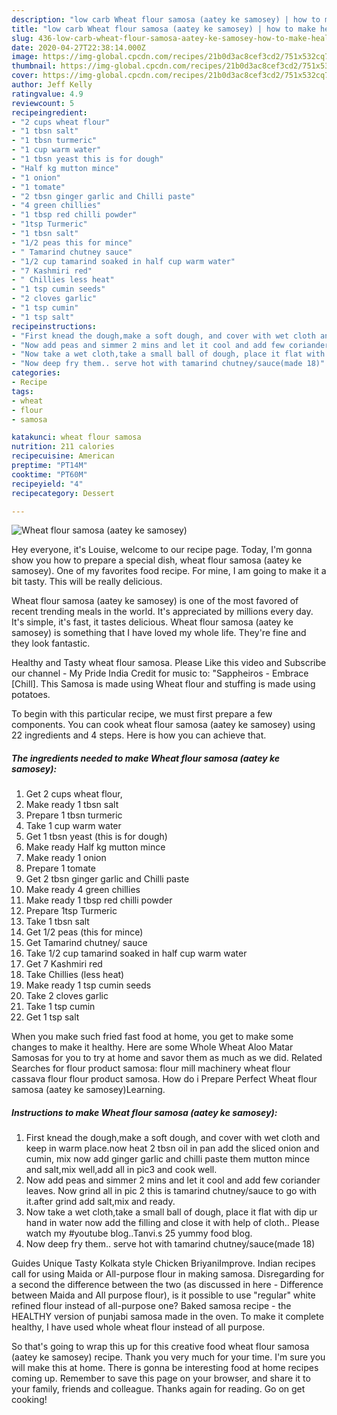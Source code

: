 ```yaml
---
description: "low carb Wheat flour samosa (aatey ke samosey) | how to make healthy Wheat flour samosa (aatey ke samosey)"
title: "low carb Wheat flour samosa (aatey ke samosey) | how to make healthy Wheat flour samosa (aatey ke samosey)"
slug: 436-low-carb-wheat-flour-samosa-aatey-ke-samosey-how-to-make-healthy-wheat-flour-samosa-aatey-ke-samosey
date: 2020-04-27T22:38:14.000Z
image: https://img-global.cpcdn.com/recipes/21b0d3ac8cef3cd2/751x532cq70/wheat-flour-samosa-aatey-ke-samosey-recipe-main-photo.jpg
thumbnail: https://img-global.cpcdn.com/recipes/21b0d3ac8cef3cd2/751x532cq70/wheat-flour-samosa-aatey-ke-samosey-recipe-main-photo.jpg
cover: https://img-global.cpcdn.com/recipes/21b0d3ac8cef3cd2/751x532cq70/wheat-flour-samosa-aatey-ke-samosey-recipe-main-photo.jpg
author: Jeff Kelly
ratingvalue: 4.9
reviewcount: 5
recipeingredient:
- "2 cups wheat flour"
- "1 tbsn salt"
- "1 tbsn turmeric"
- "1 cup warm water"
- "1 tbsn yeast this is for dough"
- "Half kg mutton mince"
- "1 onion"
- "1 tomate"
- "2 tbsn ginger garlic and Chilli paste"
- "4 green chillies"
- "1 tbsp red chilli powder"
- "1tsp Turmeric"
- "1 tbsn salt"
- "1/2 peas this for mince"
- " Tamarind chutney sauce"
- "1/2 cup tamarind soaked in half cup warm water"
- "7 Kashmiri red"
- " Chillies less heat"
- "1 tsp cumin seeds"
- "2 cloves garlic"
- "1 tsp cumin"
- "1 tsp salt"
recipeinstructions:
- "First knead the dough,make a soft dough, and cover with wet cloth and keep in warm place.now heat 2 tbsn oil in pan add the sliced onion and cumin, mix now add ginger garlic and chilli paste them mutton mince and salt,mix well,add all in pic3 and cook well."
- "Now add peas and simmer 2 mins and let it cool and add few coriander leaves. Now grind all in pic 2 this is tamarind chutney/sauce to go with it.after grind add salt,mix and ready."
- "Now take a wet cloth,take a small ball of dough, place it flat with dip ur hand in water now add the filling and close it with help of cloth.. Please watch my #youtube blog..Tanvi.s 25 yummy food blog."
- "Now deep fry them.. serve hot with tamarind chutney/sauce(made 18)"
categories:
- Recipe
tags:
- wheat
- flour
- samosa

katakunci: wheat flour samosa 
nutrition: 211 calories
recipecuisine: American
preptime: "PT14M"
cooktime: "PT60M"
recipeyield: "4"
recipecategory: Dessert

---
```



![Wheat flour samosa (aatey ke samosey)](https://img-global.cpcdn.com/recipes/21b0d3ac8cef3cd2/751x532cq70/wheat-flour-samosa-aatey-ke-samosey-recipe-main-photo.jpg)

Hey everyone, it's Louise, welcome to our recipe page. Today, I'm gonna show you how to prepare a special dish, wheat flour samosa (aatey ke samosey). One of my favorites food recipe. For mine, I am going to make it a bit tasty. This will be really delicious.

Wheat flour samosa (aatey ke samosey) is one of the most favored of recent trending meals in the world. It's appreciated by millions every day. It's simple, it's fast, it tastes delicious. Wheat flour samosa (aatey ke samosey) is something that I have loved my whole life. They're fine and they look fantastic.

Healthy and Tasty wheat flour samosa. Please Like this video and Subscribe our channel - My Pride India Credit for music to: &#34;Sappheiros - Embrace [Chill]. This Samosa is made using Wheat flour and stuffing is made using potatoes.


To begin with this particular recipe, we must first prepare a few components. You can cook wheat flour samosa (aatey ke samosey) using 22 ingredients and 4 steps. Here is how you can achieve that.

<!--inarticleads1-->

##### The ingredients needed to make Wheat flour samosa (aatey ke samosey):

1. Get 2 cups wheat flour,
1. Make ready 1 tbsn salt
1. Prepare 1 tbsn turmeric
1. Take 1 cup warm water
1. Get 1 tbsn yeast (this is for dough)
1. Make ready Half kg mutton mince
1. Make ready 1 onion
1. Prepare 1 tomate
1. Get 2 tbsn ginger garlic and Chilli paste
1. Make ready 4 green chillies
1. Make ready 1 tbsp red chilli powder
1. Prepare 1tsp Turmeric
1. Take 1 tbsn salt
1. Get 1/2 peas (this for mince)
1. Get  Tamarind chutney/ sauce
1. Take 1/2 cup tamarind soaked in half cup warm water
1. Get 7 Kashmiri red
1. Take  Chillies (less heat)
1. Make ready 1 tsp cumin seeds
1. Take 2 cloves garlic
1. Take 1 tsp cumin
1. Get 1 tsp salt


When you make such fried fast food at home, you get to make some changes to make it healthy. Here are some Whole Wheat Aloo Matar Samosas for you to try at home and savor them as much as we did. Related Searches for flour product samosa: flour mill machinery wheat flour cassava flour flour product samosa. How do i Prepare Perfect Wheat flour samosa (aatey ke samosey)Learning. 

<!--inarticleads2-->

##### Instructions to make Wheat flour samosa (aatey ke samosey):

1. First knead the dough,make a soft dough, and cover with wet cloth and keep in warm place.now heat 2 tbsn oil in pan add the sliced onion and cumin, mix now add ginger garlic and chilli paste them mutton mince and salt,mix well,add all in pic3 and cook well.
1. Now add peas and simmer 2 mins and let it cool and add few coriander leaves. Now grind all in pic 2 this is tamarind chutney/sauce to go with it.after grind add salt,mix and ready.
1. Now take a wet cloth,take a small ball of dough, place it flat with dip ur hand in water now add the filling and close it with help of cloth.. Please watch my #youtube blog..Tanvi.s 25 yummy food blog.
1. Now deep fry them.. serve hot with tamarind chutney/sauce(made 18)


Guides Unique Tasty Kolkata style Chicken BriyaniImprove. Indian recipes call for using Maida or All-purpose flour in making samosa. Disregarding for a second the difference between the two (as discussed in here - Difference between Maida and All purpose flour), is it possible to use &#34;regular&#34; white refined flour instead of all-purpose one? Baked samosa recipe - the HEALTHY version of punjabi samosa made in the oven. To make it complete healthy, I have used whole wheat flour instead of all purpose. 

So that's going to wrap this up for this creative food wheat flour samosa (aatey ke samosey) recipe. Thank you very much for your time. I'm sure you will make this at home. There is gonna be interesting food at home recipes coming up. Remember to save this page on your browser, and share it to your family, friends and colleague. Thanks again for reading. Go on get cooking!
